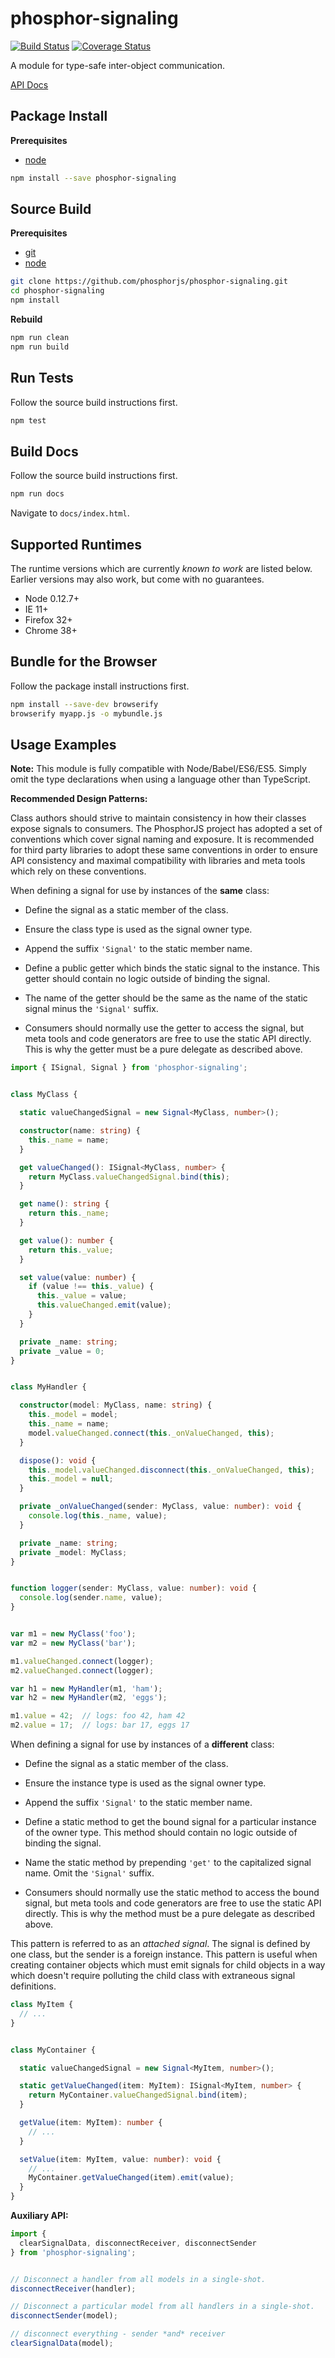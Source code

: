 phosphor-signaling
==================

[![Build Status](https://travis-ci.org/phosphorjs/phosphor-signaling.svg)](https://travis-ci.org/phosphorjs/phosphor-signaling?branch=master)
[![Coverage Status](https://coveralls.io/repos/phosphorjs/phosphor-signaling/badge.svg?branch=master&service=github)](https://coveralls.io/github/phosphorjs/phosphor-signaling?branch=master)

A module for type-safe inter-object communication.

[API Docs](http://phosphorjs.github.io/phosphor-signaling/api/)


Package Install
---------------

**Prerequisites**
- [node](http://nodejs.org/)

```bash
npm install --save phosphor-signaling
```


Source Build
------------

**Prerequisites**
- [git](http://git-scm.com/)
- [node](http://nodejs.org/)

```bash
git clone https://github.com/phosphorjs/phosphor-signaling.git
cd phosphor-signaling
npm install
```

**Rebuild**
```bash
npm run clean
npm run build
```


Run Tests
---------

Follow the source build instructions first.

```bash
npm test
```


Build Docs
----------

Follow the source build instructions first.

```bash
npm run docs
```

Navigate to `docs/index.html`.


Supported Runtimes
------------------

The runtime versions which are currently *known to work* are listed below.
Earlier versions may also work, but come with no guarantees.

- Node 0.12.7+
- IE 11+
- Firefox 32+
- Chrome 38+


Bundle for the Browser
----------------------

Follow the package install instructions first.

```bash
npm install --save-dev browserify
browserify myapp.js -o mybundle.js
```


Usage Examples
--------------

**Note:** This module is fully compatible with Node/Babel/ES6/ES5. Simply
omit the type declarations when using a language other than TypeScript.

**Recommended Design Patterns:**

Class authors should strive to maintain consistency in how their classes
expose signals to consumers. The PhosphorJS project has adopted a set of
conventions which cover signal naming and exposure. It is recommended for
third party libraries to adopt these same conventions in order to ensure
API consistency and maximal compatibility with libraries and meta tools
which rely on these conventions.

When defining a signal for use by instances of the **same** class:

  - Define the signal as a static member of the class.

  - Ensure the class type is used as the signal owner type.

  - Append the suffix `'Signal'` to the static member name.

  - Define a public getter which binds the static signal to
    the instance. This getter should contain no logic outside
    of binding the signal.

  - The name of the getter should be the same as the name of
    the static signal minus the `'Signal'` suffix.

  - Consumers should normally use the getter to access the signal,
    but meta tools and code generators are free to use the static
    API directly. This is why the getter must be a pure delegate
    as described above.

```typescript
import { ISignal, Signal } from 'phosphor-signaling';


class MyClass {

  static valueChangedSignal = new Signal<MyClass, number>();

  constructor(name: string) {
    this._name = name;
  }

  get valueChanged(): ISignal<MyClass, number> {
    return MyClass.valueChangedSignal.bind(this);
  }

  get name(): string {
    return this._name;
  }

  get value(): number {
    return this._value;
  }

  set value(value: number) {
    if (value !== this._value) {
      this._value = value;
      this.valueChanged.emit(value);
    }
  }

  private _name: string;
  private _value = 0;
}


class MyHandler {

  constructor(model: MyClass, name: string) {
    this._model = model;
    this._name = name;
    model.valueChanged.connect(this._onValueChanged, this);
  }

  dispose(): void {
    this._model.valueChanged.disconnect(this._onValueChanged, this);
    this._model = null;
  }

  private _onValueChanged(sender: MyClass, value: number): void {
    console.log(this._name, value);
  }

  private _name: string;
  private _model: MyClass;
}


function logger(sender: MyClass, value: number): void {
  console.log(sender.name, value);
}


var m1 = new MyClass('foo');
var m2 = new MyClass('bar');

m1.valueChanged.connect(logger);
m2.valueChanged.connect(logger);

var h1 = new MyHandler(m1, 'ham');
var h2 = new MyHandler(m2, 'eggs');

m1.value = 42;  // logs: foo 42, ham 42
m2.value = 17;  // logs: bar 17, eggs 17
```

When defining a signal for use by instances of a **different** class:

  - Define the signal as a static member of the class.

  - Ensure the instance type is used as the signal owner type.

  - Append the suffix `'Signal'` to the static member name.

  - Define a static method to get the bound signal for a particular
    instance of the owner type. This method should contain no logic
    outside of binding the signal.

  - Name the static method by prepending `'get'` to the capitalized
    signal name. Omit the `'Signal'` suffix.

  - Consumers should normally use the static method to access the
    bound signal, but meta tools and code generators are free to
    use the static API directly. This is why the method must be
    a pure delegate as described above.

This pattern is referred to as an *attached signal*. The signal is defined
by one class, but the sender is a foreign instance. This pattern is useful
when creating container objects which must emit signals for child objects
in a way which doesn't require polluting the child class with extraneous
signal definitions.

```typescript
class MyItem {
  // ...
}


class MyContainer {

  static valueChangedSignal = new Signal<MyItem, number>();

  static getValueChanged(item: MyItem): ISignal<MyItem, number> {
    return MyContainer.valueChangedSignal.bind(item);
  }

  getValue(item: MyItem): number {
    // ...
  }

  setValue(item: MyItem, value: number): void {
    // ...
    MyContainer.getValueChanged(item).emit(value);
  }
}
```

**Auxiliary API:**

```typescript
import {
  clearSignalData, disconnectReceiver, disconnectSender
} from 'phosphor-signaling';


// Disconnect a handler from all models in a single-shot.
disconnectReceiver(handler);

// Disconnect a particular model from all handlers in a single-shot.
disconnectSender(model);

// disconnect everything - sender *and* receiver
clearSignalData(model);
```
